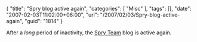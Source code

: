 {
	"title": "Spry blog active again",
	"categories": [
		"Misc"
	],
	"tags": [],
	"date": "2007-02-03T11:02:00+06:00",
	"url": "/2007/02/03/Spry-blog-active-again",
	"guid": "1814"
}

After a <i>long</i> period of inactivity, the <a href="http://blogs.adobe.com/spryteam/">Spry Team</a> blog is active again.